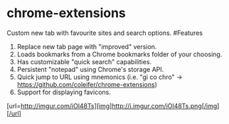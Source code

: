 # chrome-extensions
Custom new tab with favourite sites and search options.
#Features
1. Replace new tab page with "improved" version.
2. Loads bookmarks from a Chrome bookmarks folder of your choosing.
3. Has customizable "quick search" capabilities.
4. Persistent "notepad" using Chrome's storage API.
5. Quick jump to URL using mnemonics (i.e. "gi co chro" -> https://github.com/coleifer/chrome-extensions)
6. Support for displaying favicons.

[url=http://imgur.com/iOl48Ts][img]http://i.imgur.com/iOl48Ts.png[/img][/url]
